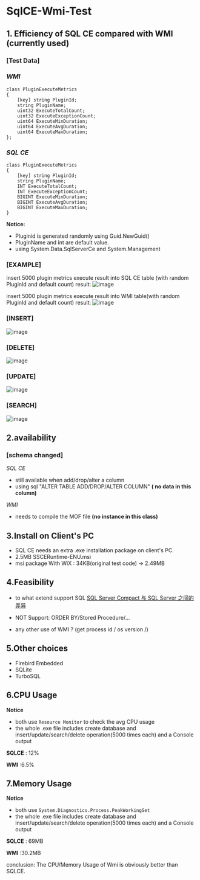 # SqlCE-Wmi-Test

## 1. Efficiency of SQL CE compared with WMI (currently used)

### [Test Data]
### *WMI*    
```
class PluginExecuteMetrics
{
	[key] string PluginId;
	string PluginName;
	uint32 ExecuteTotalCount;
	uint32 ExecuteExceptionCount;
	uint64 ExecuteMinDuration;
	uint64 ExecuteAvgDuration;
	uint64 ExecuteMaxDuration;
};
```

### *SQL CE*
```
class PluginExecuteMetrics
{
	[key] string PluginId;
	string PluginName;
	INT ExecuteTotalCount;
	INT ExecuteExceptionCount;
	BIGINT ExecuteMinDuration;
	BIGINT ExecuteAvgDuration;
	BIGINT ExecuteMaxDuration;
}
```


**Notice:**
* Pluginid is generated randomly using Guid.NewGuid()
* PluginName and int are default value.
* using System.Data.SqlServerCe and System.Management 

### [EXAMPLE]

insert 5000 plugin metrics execute result into SQL CE table (with random PluginId and default count)
result:
![image](https://user-images.githubusercontent.com/67184811/186099220-ac9975de-88e6-4878-9b0d-dc823cd93fde.png)

insert 5000 plugin metrics execute result into WMI table(with random PluginId and default count)
result:
![image](https://user-images.githubusercontent.com/67184811/186099240-c413f7fb-82b8-42c1-bd42-73ba757b5090.png)

	
	
### [INSERT]
![image](https://user-images.githubusercontent.com/67184811/186100609-9467394b-427a-4360-acc6-7fecdc98f962.png)

### [DELETE]
![image](https://user-images.githubusercontent.com/67184811/186100695-d42c725f-067a-4949-9aa3-28754fdb8ada.png)

### [UPDATE]
![image](https://user-images.githubusercontent.com/67184811/186100726-dc9d0670-f450-49b7-8e9b-a479f6bab64c.png)

### [SEARCH]
![image](https://user-images.githubusercontent.com/67184811/186100799-38a1e58a-54f5-4684-9b6f-b4fd35e41106.png)


## 2.availability

### [schema changed]

*SQL CE*  
* still available when add/drop/alter a column 
* using sql "ALTER TABLE ADD/DROP/ALTER COLUMN" **( no data in this column)**

*WMI* 
* needs to compile the MOF file **(no instance in this class)**


## 3.Install on Client's PC

* SQL CE needs an extra .exe installation package on client's PC.
* 2.5MB SSCERuntime-ENU.msi 
* msi package With WiX : 34KB(original test code) -> 2.49MB

## 4.Feasibility
	
* to what extend support SQL
[SQL Server Compact 与 SQL Server 之间的差异](https://docs.microsoft.com/zh-cn/previous-versions/sql/compact/sql-server-compact-4.0/bb896140(v=sql.110))

* NOT Support: ORDER BY/Stored Procedure/...

* any other use of WMI ? (get process id / os version /)

## 5.Other choices
- Firebird Embedded
- SQLite
- TurboSQL

## 6.CPU Usage

**Notice**
* both use `Resource Monitor` to check the avg CPU usage
* the whole .exe file includes create database and insert/update/search/delete operation(5000 times each) and a Console output

**SQLCE** : 12%

**WMI** :6.5%

## 7.Memory Usage

**Notice**
* both use `System.Diagnostics.Process.PeakWorkingSet`
* the whole .exe file includes create database and insert/update/search/delete operation(5000 times each) and a Console output

**SQLCE** : 69MB

**WMI** :30.2MB

conclusion: The CPU/Memory Usage of Wmi is obviously better than SQLCE.



